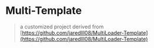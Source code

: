# Multi-Template
> a customized project derived from [https://github.com/jaredlll08/MultiLoader-Template](https://github.com/jaredlll08/MultiLoader-Template)
